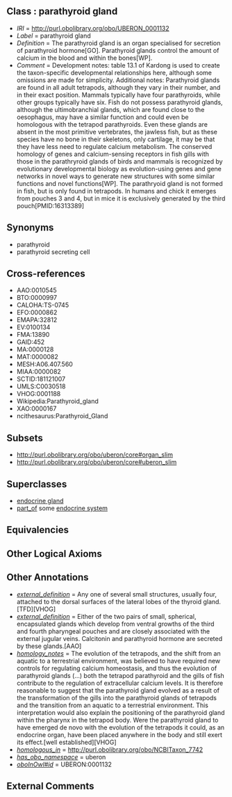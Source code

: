 
## Class : parathyroid gland

 * *IRI* = http://purl.obolibrary.org/obo/UBERON_0001132
 * *Label* = parathyroid gland
 * *Definition* = The parathyroid gland is an organ specialised for secretion of parathyroid hormone[GO]. Parathyroid glands control the amount of calcium in the blood and within the bones[WP].
 * *Comment* = Development notes: table 13.1 of Kardong is used to create the taxon-specific developmental relationships here, although some omissions are made for simplicity. Additional notes: Parathyroid glands are found in all adult tetrapods, although they vary in their number, and in their exact position. Mammals typically have four parathyroids, while other groups typically have six. Fish do not possess parathyroid glands, although the ultimobranchial glands, which are found close to the oesophagus, may have a similar function and could even be homologous with the tetrapod parathyroids. Even these glands are absent in the most primitive vertebrates, the jawless fish, but as these species have no bone in their skeletons, only cartilage, it may be that they have less need to regulate calcium metabolism. The conserved homology of genes and calcium-sensing receptors in fish gills with those in the parathryroid glands of birds and mammals is recognized by evolutionary developmental biology as evolution-using genes and gene networks in novel ways to generate new structures with some similar functions and novel functions[WP]. The parathryoid gland is not formed in fish, but is only found in tetrapods. In humans and chick it emerges from pouches 3 and 4, but in mice it is exclusively generated by the third pouch[PMID:16313389]

## Synonyms

 * parathyroid
 * parathyroid secreting cell

## Cross-references

 * AAO:0010545
 * BTO:0000997
 * CALOHA:TS-0745
 * EFO:0000862
 * EMAPA:32812
 * EV:0100134
 * FMA:13890
 * GAID:452
 * MA:0000128
 * MAT:0000082
 * MESH:A06.407.560
 * MIAA:0000082
 * SCTID:181121007
 * UMLS:C0030518
 * VHOG:0001188
 * Wikipedia:Parathyroid_gland
 * XAO:0000167
 * ncithesaurus:Parathyroid_Gland

## Subsets

 * http://purl.obolibrary.org/obo/uberon/core#organ_slim
 * http://purl.obolibrary.org/obo/uberon/core#uberon_slim

## Superclasses

 * [endocrine gland](../../UBERON/68/UBERON_0002368.md)
 * [part_of](../../BFO/50/BFO_0000050.md) some [endocrine system](../../UBERON/49/UBERON_0000949.md)

## Equivalencies


## Other Logical Axioms


## Other Annotations

 * *[external_definition](../../UBPROP/01/UBPROP_0000001.md)* = Any one of several small structures, usually four, attached to the dorsal surfaces of the lateral lobes of the thyroid gland. [TFD][VHOG]
 * *[external_definition](../../UBPROP/01/UBPROP_0000001.md)* = Either of the two pairs of small, spherical, encapsulated glands which develop from ventral growths of the third and fourth pharyngeal pouches and are closely associated with the external jugular veins. Calcitonin and parathyroid hormone are secreted by these glands.[AAO]
 * *[homology_notes](../../UBPROP/03/UBPROP_0000003.md)* = The evolution of the tetrapods, and the shift from an aquatic to a terrestrial environment, was believed to have required new controls for regulating calcium homeostasis, and thus the evolution of parathyroid glands (...) both the tetrapod parathyroid and the gills of fish contribute to the regulation of extracellular calcium levels. It is therefore reasonable to suggest that the parathyroid gland evolved as a result of the transformation of the gills into the parathyroid glands of tetrapods and the transition from an aquatic to a terrestrial environment. This interpretation would also explain the positioning of the parathyroid gland within the pharynx in the tetrapod body. Were the parathyroid gland to have emerged de novo with the evolution of the tetrapods it could, as an endocrine organ, have been placed anywhere in the body and still exert its effect.[well established][VHOG]
 * *[homologous_in](../../core#homologous/in/core#homologous_in.md)* = http://purl.obolibrary.org/obo/NCBITaxon_7742
 * *[has_obo_namespace](../../ce/oboInOwl#hasOBONamespace.md)* = uberon
 * *[oboInOwl#id](../../id/oboInOwl#id.md)* = UBERON:0001132

## External Comments

